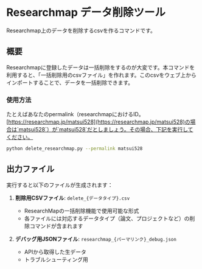 # Researchmap データ削除ツール

Researchmap上のデータを削除するcsvを作るコマンドです。


## 概要

Researchmapに登録したデータは一括削除をするのが大変です。本コマンドを利用すると、「一括削除用のcsvファイル」を作れます。このcsvをウェブ上からインポートすることで、データを一括削除できます。


### 使用方法
たとえばあなたのpermalink（researchmapにおけるID。[https://researchmap.jp/matsui528](https://researchmap.jp/matsui528)の場合は`matsui528`）が`matsui528`だとしましょう。その場合、下記を実行してください。
```bash
python delete_researchmap.py --permalink matsui528
```

## 出力ファイル

実行すると以下のファイルが生成されます：

1. **削除用CSVファイル**: `delete_{データタイプ}.csv`
   - ResearchMapの一括削除機能で使用可能な形式
   - 各ファイルには対応するデータタイプ（論文、プロジェクトなど）の削除コマンドが含まれます

2. **デバッグ用JSONファイル**: `researchmap_{パーマリンク}_debug.json`
   - APIから取得した生データ
   - トラブルシューティング用
